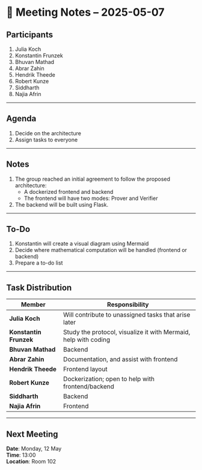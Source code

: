 
# 📝 Meeting Notes – 2025-05-07

## Participants
1. Julia Koch  
2. Konstantin Frunzek  
3. Bhuvan Mathad  
4. Abrar Zahin  
5. Hendrik Theede  
6. Robert Kunze  
7. Siddharth  
8. Najia Afrin  

---

## Agenda
1. Decide on the architecture  
2. Assign tasks to everyone  

---

## Notes
1. The group reached an initial agreement to follow the proposed architecture:
   - A dockerized frontend and backend
   - The frontend will have two modes: Prover and Verifier
2. The backend will be built using Flask.

---

## To-Do
1. Konstantin will create a visual diagram using Mermaid  
2. Decide where mathematical computation will be handled (frontend or backend)  
3. Prepare a to-do list  

---

## Task Distribution
| Member               | Responsibility                                                                   |
|----------------------|----------------------------------------------------------------------------------|
| **Julia Koch**        | Will contribute to unassigned tasks that arise later                            |
| **Konstantin Frunzek**| Study the protocol, visualize it with Mermaid, help with coding                 |
| **Bhuvan Mathad**     | Backend                                                                         |
| **Abrar Zahin**       | Documentation, and assist with frontend                                         |
| **Hendrik Theede**    | Frontend layout                                                                 |
| **Robert Kunze**      | Dockerization; open to help with frontend/backend                               |
| **Siddharth**         | Backend                                                                         |
| **Najia Afrin**       | Frontend                                                                        |

---

## Next Meeting
**Date**: Monday, 12 May  
**Time**: 13:00  
**Location**: Room 102
